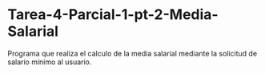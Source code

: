 # Tarea-4-Parcial-1-pt-2-Media-Salarial
Programa que realiza el calculo de la media salarial mediante la solicitud de salario mínimo al usuario. 
